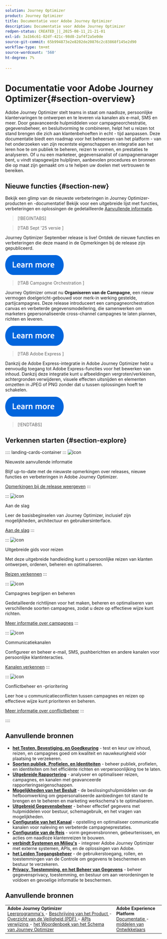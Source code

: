 ```yaml
---
solution: Journey Optimizer
product: Journey Optimizer
title: Documentatie voor Adobe Journey Optimizer
description: Documentatie voor Adobe Journey Optimizer
redpen-status: CREATED_||_2025-08-11_21-21-01
exl-id: 3a1b6c61-82df-421c-98d8-2af4f2a5e0de
source-git-commit: 65b994873e2e8202de20876c2c83868f145e2d90
workflow-type: tm+mt
source-wordcount: '560'
ht-degree: 7%

---
```


# Documentatie voor Adobe Journey Optimizer{#section-overview}

Adobe Journey Optimizer stelt teams in staat om naadloze, persoonlijke klantervaringen te ontwerpen en te leveren via kanalen als e-mail, SMS en meer. Door geavanceerde hulpmiddelen voor campagneorchestratie, gegevensbeheer, en besluitvorming te combineren, helpt het u reizen tot stand brengen die zich aan klantenbehoeften in echt - tijd aanpassen. Deze documentatie biedt een roadmap voor het beheersen van het platform - van het onderzoeken van zijn recentste eigenschappen en integratie aan het leren hoe te om publiek te beheren, reizen te vormen, en prestaties te analyseren. Of u nu een marketeer, gegevensanalist of campagnemanager bent, u vindt stapsgewijze hulplijnen, aanbevolen procedures en bronnen die op maat zijn gemaakt om u te helpen uw doelen met vertrouwen te bereiken.

## Nieuwe functies {#section-new}

Bekijk een glimp van de nieuwste verbeteringen in Journey Optimizer-producten en -documentatie! Bekijk voor een uitgebreide lijst met functies, verbeteringen en oplossingen de gedetailleerde [Aanvullende informatie](../using/rn/release-notes.md).

>[!BEGINTABS]

>[!TAB  Sept &#39;25 versie ]

Journey Optimizer September release is live! Ontdek de nieuwe functies en verbeteringen die deze maand in de Opmerkingen bij de release zijn gepubliceerd.

[![ leer meer ](using/assets/do-not-localize/learn-more-button.svg)](using/rn/release-notes.md)


>[!TAB  Campagne Orchestration ]

Journey Optimizer omvat nu **Organiseren van de Campagne**, een nieuw vermogen doelgericht-gebouwd voor merk-in werking gestelde, partijcampagnes. Deze release introduceert een campagneorchestration canvas en verbeterde gegevensmodellering, die samenwerken om marketers gepersonaliseerde cross-channel campagnes te laten plannen, richten en leveren.

[![ leer meer ](using/assets/do-not-localize/learn-more-button.svg)](using/orchestrated/gs-orchestrated-campaigns.md)

>[!TAB  Adobe Express ]

Dankzij de Adobe Express-integratie in Adobe Journey Optimizer hebt u eenvoudig toegang tot Adobe Express-functies voor het bewerken van inhoud. Dankzij deze integratie kunt u afbeeldingen vergroten/verkleinen, achtergronden verwijderen, visuele effecten uitsnijden en elementen omzetten in JPEG of PNG zonder dat u tussen oplossingen hoeft te schakelen.

[![ leer meer ](using/assets/do-not-localize/learn-more-button.svg)](using/integrations/express.md)


>[!ENDTABS]


## Verkennen starten {#section-explore}

:::: landing-cards-container
:::
![icon](https://cdn.experienceleague.adobe.com/icons/list-check.svg?lang=nl-NL)

Nieuwste aanvullende informatie

Blijf up-to-date met de nieuwste opmerkingen over releases, nieuwe functies en verbeteringen in Adobe Journey Optimizer.

[Opmerkingen bij de release weergeven](using/rn/release-notes.md)
:::

:::
![icon](https://cdn.experienceleague.adobe.com/icons/circle-play.svg?lang=nl-NL)

Aan de slag

Leer de basisbeginselen van Journey Optimizer, inclusief zijn mogelijkheden, architectuur en gebruikersinterface.

[Aan de slag](./rp_landing_pages/get-started-landing-page.md)
:::

:::
![icon](https://cdn.experienceleague.adobe.com/icons/code-branch.svg?lang=nl-NL)

Uitgebreide gids voor reizen

Met deze uitgebreide handleiding kunt u persoonlijke reizen van klanten ontwerpen, ordenen, beheren en optimaliseren.

[Reizen verkennen](./rp_landing_pages/orchestrate-journeys-landing-page.md)
:::

:::
![icon](https://cdn.experienceleague.adobe.com/icons/bullhorn.svg?lang=nl-NL)

Campagnes begrijpen en beheren

Gedetailleerde richtlijnen voor het maken, beheren en optimaliseren van verschillende soorten campagnes, zodat u deze op effectieve wijze kunt richten.

[Meer informatie over campagnes](./rp_landing_pages/campaigns-landing-page.md)
:::

:::
![icon](https://cdn.experienceleague.adobe.com/icons/envelope.svg?lang=nl-NL)

Communicatiekanalen

Configureer en beheer e-mail, SMS, pushberichten en andere kanalen voor persoonlijke klantinteracties.

[Kanalen verkennen](./using/channels/gs-channels.md)
:::

:::
![icon](https://cdn.experienceleague.adobe.com/icons/scale-balanced.svg?lang=nl-NL)

Conflictbeheer en -prioritering

Leer hoe u communicatieconflicten tussen campagnes en reizen op effectieve wijze kunt prioriteren en beheren.

[Meer informatie over conflictbeheer](./rp_landing_pages/conflict-prioritization-landing-page.md)
:::

::::


## Aanvullende bronnen

- **[het Testen, Bevestiging, en Goedkeuring](./rp_landing_pages/test-landing-page.md)** - test en keur uw inhoud, reizen, en campagnes goed om kwaliteit en nauwkeurigheid vóór plaatsing te verzekeren.
- **[Soorten publiek, Profielen, en Identiteiten](./rp_landing_pages/audiences-profiles-identities-landing-page.md)** - beheer publiek, profielen, en identiteiten om het efficiënte richten en verpersoonlijking toe te laten.
- **[Uitgebreide Rapportering](./rp_landing_pages/reporting-landing-page.md)** - analyseer en optimaliseer reizen, campagnes, en kanalen met geavanceerde rapporteringseigenschappen.
- **[Mogelijkheden van het Besluit](./rp_landing_pages/decisioning-landing-page.md)** - de beslissingshulpmiddelen van de hefboomwerking om gepersonaliseerde aanbiedingen tot stand te brengen en te beheren en marketing werkschema&#39;s te optimaliseren.
- **[Uitgebreid Gegevensbeheer](./rp_landing_pages/data-management-landing-page.md)** - beheer effectief gegevens met hulpmiddelen voor bestuur, schemagebruik, en het vragen van mogelijkheden.
- **[Configuratie van het Kanaal](./rp_landing_pages/configuration-landing-page.md)** - opstelling en optimaliseer communicatie kanalen voor naleving en verbeterde campagneprestaties.
- **[Configuratie van de Reis](./rp_landing_pages/configure-journeys-landing-page.md)** - vorm gegevensbronnen, gebeurtenissen, en acties om naadloze klantenreizen te bouwen.
- **[verbindt Systemen en Milieu&#39;s](./rp_landing_pages/connect-systems-landing-page.md)** - integreer Adobe Journey Optimizer met externe systemen, APIs, en de oplossingen van Adobe.
- **[het Leiden Toegangsbeheer](./rp_landing_pages/access-control-landing-page.md)** - de gebruikerstoegang, rollen, en toestemmingen van de Controle om gegevens te beschermen en bestuur te verzekeren.
- **[Privacy, Toestemming, en het Beheer van Gegevens](./rp_landing_pages/privacy-landing-page.md)** - beheer gegevensprivacy, toestemming, en bestuur om aan verordeningen te voldoen en gevoelige informatie te beschermen.

## Aanvullende bronnen

<table style="table-layout:fixed"><tr style="border: 0;">
<td><strong> Adobe Journey Optimizer </strong><br/>
<a href="https://experienceleague.adobe.com/docs/journey-optimizer-learn/tutorials/overview.html?lang=nl-NL" target="_blank"> Leerprogramma's </a> - <a href="https://helpx.adobe.com/nl/legal/product-descriptions/adobe-journey-optimizer.html" target="_blank"> Beschrijving van het Product </a> - <a href="https://www.adobe.com/content/dam/cc/en/security/pdfs/AJO_SecurityOverview.pdf" target="_blank"> Overzicht van de Veiligheid (PDF) </a> - <a href="https://developer.adobe.com/journey-optimizer-apis/" target="_blank"> APIs verwijzing </a> - <a href="https://experienceleague.adobe.com/tools/ajo-schemas/schema-dictionary.html?lang=nl-NL" target="_blank"> het Woordenboek van het Schema van Journey Optimizer </a>

</td>
<td><strong> Adobe Experience Platform </strong><br/>
<a href="https://experienceleague.adobe.com/docs/experience-platform/landing/home.html?lang=nl-NL" target="_blank"> Documentatie </a> - <a href="https://www.adobe.com/nl/experience-platform/documentation-and-developer-resources.html" target="_blank"> middelen van Ontwikkelaars </a>
</td>
</tr></table>

<!--table style="table-layout:auto"><tr style="border: 0;"><td><img src="using/assets/do-not-localize/newsletter.png"></td><td>
<b>Stay informed and elevate your Adobe Journey Optimizer experience!</b><br/>Sign up for our quarterly newsletter. Gain exclusive access to the latest product updates, captivating stories, real-world use cases, valuable tips, and more – all delivered directly to your inbox every quarter. <a href="https://www.adobe.com/subscription/Adobe_Journey_Optimizer_NL.html">Sign up today!</a></td></tr></table-->
